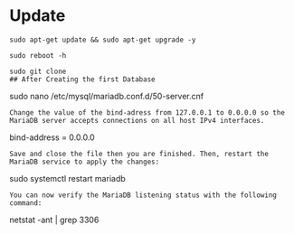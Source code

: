 # Update
```
sudo apt-get update && sudo apt-get upgrade -y
```

```
sudo reboot -h
```

```
sudo git clone 
## After Creating the first Database
```
sudo nano /etc/mysql/mariadb.conf.d/50-server.cnf
```
Change the value of the bind-adress from 127.0.0.1 to 0.0.0.0 so the MariaDB server accepts connections on all host IPv4 interfaces.
```
bind-address = 0.0.0.0
```
Save and close the file then you are finished. Then, restart the MariaDB service to apply the changes:
```
sudo systemctl restart mariadb
```
You can now verify the MariaDB listening status with the following command:
```
netstat -ant | grep 3306
```

